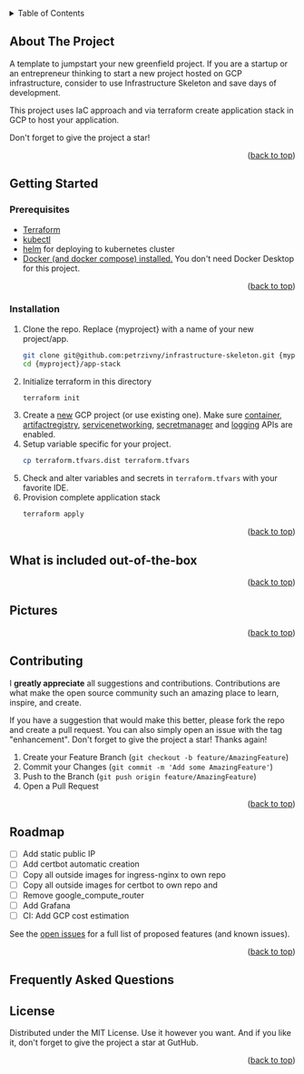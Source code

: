 <a name="readme-top"></a>

<!-- TABLE OF CONTENTS -->
<details>
  <summary>Table of Contents</summary>
  <ol>
    <li>
      <a href="#about-the-project">About The Project</a>
    </li>
    <li>
      <a href="#getting-started">Getting Started</a>
      <ul>
        <li><a href="#prerequisites">Prerequisites</a></li>
        <li><a href="#installation">Installation</a></li>
      </ul>
    </li>
    <li><a href="#what-is-included-out-of-the-box">What is included out-of-the-box</a></li>
    <li><a href="#pictures">Pictures</a></li>
    <li><a href="#contributing">Contributing</a></li>
    <li><a href="#roadmap">Roadmap</a></li>
    <li><a href="#frequently-asked-questions">Frequently Asked Questions</a></li>
    <li><a href="#license">License</a></li>
  </ol>
</details>

<!-- ABOUT THE PROJECT -->
## About The Project
A template to jumpstart your new greenfield project. If you are a startup or an entrepreneur thinking to start a new project hosted on GCP infrastructure, consider to use Infrastructure Skeleton and save days of development.

This project uses IaC approach and via terraform create application stack in GCP to host your application.

Don't forget to give the project a star!

<p align="right">(<a href="#readme-top">back to top</a>)</p>

<!-- GETTING STARTED -->
## Getting Started

### Prerequisites
* [Terraform](https://developer.hashicorp.com/terraform/tutorials/aws-get-started/install-cli)
* [kubectl](https://kubernetes.io/docs/tasks/tools/install-kubectl-linux/)
* [helm](https://helm.sh/docs/intro/install/) for deploying to kubernetes cluster
* [Docker (and docker compose) installed.](https://docs.docker.com/engine/install/) You don't need Docker Desktop for this project. 
<p align="right">(<a href="#readme-top">back to top</a>)</p>

### Installation
1. Clone the repo. Replace {myproject} with a name of your new project/app.
   ```sh
   git clone git@github.com:petrzivny/infrastructure-skeleton.git {myproject}
   cd {myproject}/app-stack
   ```
2. Initialize terraform in this directory
   ```sh
   terraform init
   ```
3. Create a [new](https://console.cloud.google.com/projectcreate) GCP project (or use existing one). Make sure [container](https://console.cloud.google.com/marketplace/product/google/container.googleapis.com), [artifactregistry](https://console.cloud.google.com/apis/library/artifactregistry.googleapis.com), [servicenetworking](https://console.cloud.google.com/apis/library/servicenetworking.googleapis.com), [secretmanager](https://console.cloud.google.com/apis/library/secretmanager.googleapis.com) and [logging](https://console.cloud.google.com/marketplace/product/google/logging.googleapis.com) APIs are enabled. 
4. Setup variable specific for your project.
   ```sh
   cp terraform.tfvars.dist terraform.tfvars
   ```
5. Check and alter variables and secrets in `terraform.tfvars` with your favorite IDE.
6. Provision complete application stack
   ```sh
   terraform apply
   ```
<p align="right">(<a href="#readme-top">back to top</a>)</p>

## What is included out-of-the-box

<p align="right">(<a href="#readme-top">back to top</a>)</p>

## Pictures
<p align="right">(<a href="#readme-top">back to top</a>)</p>

<!-- CONTRIBUTING -->
## Contributing
I **greatly appreciate** all suggestions and contributions. Contributions are what make the open source community such an amazing place to learn, inspire, and create.

If you have a suggestion that would make this better, please fork the repo and create a pull request. You can also simply open an issue with the tag "enhancement".
Don't forget to give the project a star! Thanks again!

1. Create your Feature Branch (`git checkout -b feature/AmazingFeature`)
2. Commit your Changes (`git commit -m 'Add some AmazingFeature'`)
3. Push to the Branch (`git push origin feature/AmazingFeature`)
4. Open a Pull Request
<p align="right">(<a href="#readme-top">back to top</a>)</p>

<!-- ROADMAP -->
## Roadmap
- [ ] Add static public IP
- [ ] Add certbot automatic creation
- [ ] Copy all outside images for ingress-nginx to own repo
- [ ] Copy all outside images for certbot to own repo and 
- [ ] Remove google_compute_router
- [ ] Add Grafana
- [ ] CI: Add GCP cost estimation

See the [open issues](https://github.com/petrzivny/infrastructure-skeleton/issues) for a full list of proposed features (and known issues).

<p align="right">(<a href="#readme-top">back to top</a>)</p>

## Frequently Asked Questions

<!-- LICENSE -->
## License
Distributed under the MIT License. Use it however you want. And if you like it, don't forget to give the project a star at GutHub. 

<p align="right">(<a href="#readme-top">back to top</a>)</p>
